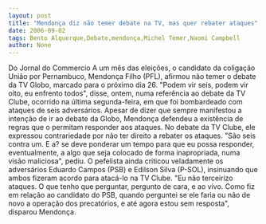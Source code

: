 ```yaml
---
layout: post
title: "Mendonça diz não temer debate na TV, mas quer rebater ataques"
date: 2006-09-02
tags: Bento Alquerque,Debate,mendonça,Michel Temer,Naomi Campbell
author: None
---
```


Do Jornal do Commercio
A um mês das eleições, o candidato da coligação União por Pernambuco, Mendonça Filho (PFL), afirmou não temer o debate da TV Globo, marcado para o próximo dia 26. \"Podem vir seis, podem vir oito, eu enfrento todos\", disse, ontem, numa referência ao debate da TV Clube, ocorrido na última segunda-feira, em que foi bombardeado com ataques de seis adversários. 
Apesar de dizer que sempre manifestou a intenção de ir ao debate da Globo, Mendonça defendeu a existência de regras que o permitam responder aos ataques. 
No debate da TV Clube, ele expressou contrariedade por não ter direito a rebater os ataques. \"São seis contra um. E a? se deve ponderar um tempo para que eu possa responder, eventualmente, a algo que seja colocado de forma inapropriada, numa visão maliciosa\", pediu. 
O pefelista ainda criticou veladamente os adversários Eduardo Campos (PSB) e Edilson Silva (P-SOL), insinuando que ambos fizeram acordo para atacá-lo na TV Clube. 
\"Eu não terceirizo ataques. O que tenho que perguntar, pergunto de cara, e ao vivo. Como fiz em relação ao candidato do PSB, quando perguntei se ele faria ou não de novo a operação dos precatórios, e até agora estou sem resposta\", disparou Mendonça.  